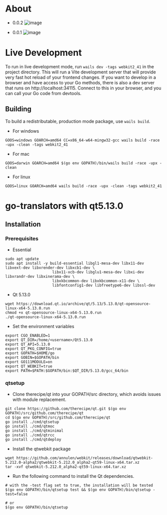 # About
- 0.0.2
![image](https://github.com/user-attachments/assets/c7cf81dd-4ca4-4990-a2b9-6934a041820f)

- 0.0.1
![image](https://github.com/user-attachments/assets/f3e4e88b-83dc-4bd1-9623-4f6bbf05217d)

# Live Development

To run in live development mode, run `wails dev -tags webkit2_41` in the project directory. This will run a Vite development
server that will provide very fast hot reload of your frontend changes. If you want to develop in a browser
and have access to your Go methods, there is also a dev server that runs on http://localhost:34115. Connect
to this in your browser, and you can call your Go code from devtools.

## Building

To build a redistributable, production mode package, use `wails build`.

- For windows
```
GOOS=windows GOARCH=amd64 CC=x86_64-w64-mingw32-gcc wails build -race -upx -clean -tags webkit2_41
```
- For mac
```
GOOS=darwin GOARCH=amd64 $(go env GOPATH)/bin/wails build -race -upx -clean
```
- For linux
```
GOOS=linux GOARCH=amd64 wails build -race -upx -clean -tags webkit2_41
```
# go-translators with qt5.13.0

## Installation

### Prerequisites
- Essential
```
sudo apt update
sudo apt install -y build-essential libgl1-mesa-dev libx11-dev libxext-dev libxrender-dev libxcb1-dev \
                     libx11-xcb-dev libglu1-mesa-dev libxi-dev libxrandr-dev libxinerama-dev \
                     libxkbcommon-dev libxkbcommon-x11-dev \
                     libfontconfig1-dev libfreetype6-dev libssl-dev
```

- Qt 5.13.0
```
wget https://download.qt.io/archive/qt/5.13/5.13.0/qt-opensource-linux-x64-5.13.0.run
chmod +x qt-opensource-linux-x64-5.13.0.run
./qt-opensource-linux-x64-5.13.0.run
```

- Set the environment variables
```
export CGO_ENABLED=1
export QT_DIR=/home/<username>/Qt5.13.0
export QT_API=5.13.0
export QT_PKG_CONFIG=true
export GOPATH=$HOME/go
export GOBIN=$GOPATH/bin
export GO111MODULE=on
export QT_WEBKIT=true
export PATH=$PATH:$GOPATH/bin:$QT_DIR/5.13.0/gcc_64/bin
```

### qtsetup
- Clone therecipe/qt into your GOPATH/src directory, which avoids issues with module replacement.
```
git clone https://github.com/therecipe/qt.git $(go env GOPATH)/src/github.com/therecipe/qt
cd $(go env GOPATH)/src/github.com/therecipe/qt
go install ./cmd/qtsetup
go install ./cmd/qtmoc
go install ./cmd/qtminimal
go install ./cmd/qtrcc
go install ./cmd/qtdeploy
```

- Install the qtwebkit package
```
wget https://github.com/annulen/webkit/releases/download/qtwebkit-5.212.0-alpha2/qtwebkit-5.212.0_alpha2-qt59-linux-x64.tar.xz
tar -xvf qtwebkit-5.212.0_alpha2-qt59-linux-x64.tar.xz
```

- Run the following command to install the Qt dependencies.
```
# with the -test flag set to true, the installation will be tested
$(go env GOPATH)/bin/qtsetup test && $(go env GOPATH)/bin/qtsetup -test=false

# or
$(go env GOPATH)/bin/qtsetup
```
